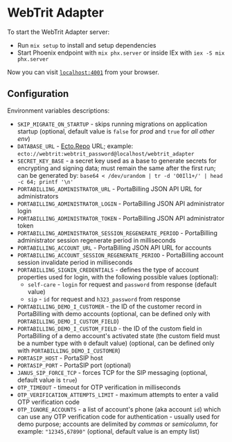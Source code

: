 # WebTrit Adapter

To start the WebTrit Adapter server:

  * Run `mix setup` to install and setup dependencies
  * Start Phoenix endpoint with `mix phx.server` or inside IEx with `iex -S mix phx.server`

Now you can visit [`localhost:4001`](http://localhost:4001) from your browser.

## Configuration

Environment variables descriptions:
  * `SKIP_MIGRATE_ON_STARTUP` - skips running migrations on application startup
    (optional, default value is `false` for *prod* and `true` for *all other env*)
  * `DATABASE_URL` - [Ecto.Repo](https://hexdocs.pm/ecto/Ecto.Repo.html) URL;
    example: `ecto://webtrit:webtrit_password@localhost/webtrit_adapter`
  * `SECRET_KEY_BASE` - a secret key used as a base to generate secrets for
    encrypting and signing data; must remain the same after the first run;
    can be generated by: `base64 < /dev/urandom | tr -d 'O0Il1+/' | head -c 64; printf '\n'`
  * `PORTABILLING_ADMINISTRATOR_URL` - PortaBilling JSON API URL for administrators
  * `PORTABILLING_ADMINISTRATOR_LOGIN` - PortaBilling JSON API administrator login
  * `PORTABILLING_ADMINISTRATOR_TOKEN` - PortaBilling JSON API administrator token
  * `PORTABILLING_ADMINISTRATOR_SESSION_REGENERATE_PERIOD` - PortaBilling
    administrator session regenerate period in milliseconds
  * `PORTABILLING_ACCOUNT_URL` - PortaBilling JSON API URL for accounts
  * `PORTABILLING_ACCOUNT_SESSION_REGENERATE_PERIOD` - PortaBilling account
    session invalidate period in milliseconds
  * `PORTABILLING_SIGNIN_CREDENTIALS` - defines the type of account properties
    used for login, with the following possible values (optional):
    * `self-care` - `login` for request and `password` from response (default value)
    * `sip` - `id` for request and `h323_password` from response
  * `PORTABILLING_DEMO_I_CUSTOMER` - the ID of the customer record in PortaBilling
    with demo accounts (optional, can be defined only with `PORTABILLING_DEMO_I_CUSTOM_FIELD`)
  * `PORTABILLING_DEMO_I_CUSTOM_FIELD` - the ID of the custom field in PortaBilling
    of a demo account's activated state (the custom field must be a number type
    with `0` default value) (optional, can be defined only with `PORTABILLING_DEMO_I_CUSTOMER`)
  * `PORTASIP_HOST` - PortaSIP host
  * `PORTASIP_PORT` - PortaSIP port (optional)
  * `JANUS_SIP_FORCE_TCP` - forces TCP for the SIP messaging (optional, default value is `true`)
  * `OTP_TIMEOUT` - timeout for OTP verification in milliseconds
  * `OTP_VERIFICATION_ATTEMPTS_LIMIT` - maximum attempts to enter a valid OTP verification code
  * `OTP_IGNORE_ACCOUNTS` - a list of account's phone (aka account `id`) which can use any
    OTP verification code for authentication - usually used for demo purpose;
    accounts are delimited by *commas* or *semicolumn*, for example: `"12345,67890"`
    (optional, default value is an empty list)
